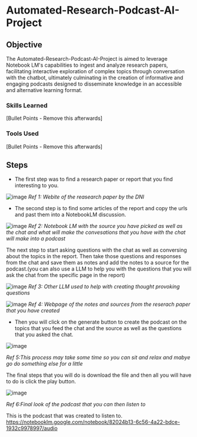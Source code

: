 # Automated-Research-Podcast-AI-Project

## Objective

The Automated-Research-Podcast-AI-Project is aimed to leverage Notebook LM's capabilities to ingest and analyze research papers, facilitating interactive exploration of complex topics through conversation with the chatbot, ultimately culminating in the creation of informative and engaging podcasts designed to disseminate knowledge in an accessible and alternative learning format.
### Skills Learned
[Bullet Points - Remove this afterwards]



### Tools Used
[Bullet Points - Remove this afterwards]



## Steps
- The first step was to find a research paper or report that you find interesting to you. 

![image](https://github.com/user-attachments/assets/a6ad40c7-4967-495f-8f4a-a2f0a5aacfe1)
*Ref 1: Webite of the reasearch paper by the DNI*

- The second step is to find some articles of the report and copy the urls and past them into a NotebookLM discussion. 

![image](https://github.com/user-attachments/assets/4e90b548-93e7-4e0c-a64b-5a5125a4c74e)
*Ref 2: Notebook LM with the source you have picked as well as the chat and what will make the convesations that you have with the chat will make into a podcast*

The next step to start asking questions with the chat as well as conversing about the topics in the report. Then take those questions and responses from the chat and save them as notes and add the notes to a source for the podcast.(you can also use a LLM to help you with the questions that you will ask the chat from the specific page in the report) 

![image](https://github.com/user-attachments/assets/458c6e0a-992d-467c-8ad9-78feae79ee19)
*Ref 3: Other LLM used to help with creating thought provoking questions*

![image](https://github.com/user-attachments/assets/35cfc086-83f9-4329-9fc4-db822ff01961)
*Ref 4: Webpage of the notes and sources from the reserach paper that you have created*

- Then you will click on the generate button to create the podcast on the topics that you feed the chat and the source as well as the questions that you asked the chat.

![image](https://github.com/user-attachments/assets/3998b72c-db3d-48c8-8228-e21bcf46c6d1)

*Ref 5:This process may take some time so you can sit and relax and mabye go do something else for a little*

The final steps that you will do is download the file and then all you will have to do is click the play button.

![image](https://github.com/user-attachments/assets/dcca6ded-6767-4547-bf24-1ca41c3394be)

*Ref 6:Final look of the podcast that you can then listen to*

This is the podcast that was created to listen to. 
https://notebooklm.google.com/notebook/82024b13-6c56-4a22-bdce-1932c9978997/audio
